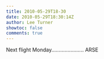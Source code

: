 ```yaml
---
title: 2010-05-29T18-30
date: 2010-05-29T18:30:14Z
author: Lee Turner
showtoc: false
comments: true
---
```


Next flight Monday...................... ARSE

